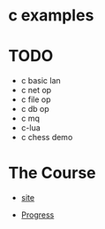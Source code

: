 # c examples


# TODO

- c basic lan
- c net op
- c file op
- c db op
- c mq
- c-lua
- c chess demo


# The Course

- [site](https://www.runoob.com/cprogramming/c-tutorial.html)

- [Progress](https://www.runoob.com/cprogramming/c-functions.html)
